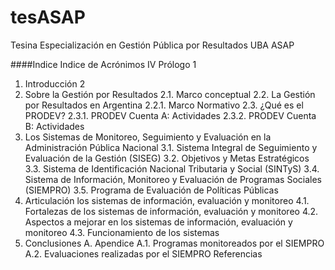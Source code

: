 # tesASAP
Tesina Especialización en Gestión Pública por Resultados UBA ASAP

####Indice
Indice de Acrónimos IV
Prólogo 1
1. Introducción 2
2. Sobre la Gestión por Resultados
2.1. Marco conceptual
2.2. La Gestión por Resultados en Argentina
2.2.1. Marco Normativo
2.3. ¿Qué es el PRODEV?
2.3.1. PRODEV Cuenta A: Actividades
2.3.2. PRODEV Cuenta B: Actividades
3. Los Sistemas de Monitoreo, Seguimiento y Evaluación en la Administración Pública Nacional
3.1. Sistema Integral de Seguimiento y Evaluación de la Gestión (SISEG)
3.2. Objetivos y Metas Estratégicos
3.3. Sistema de Identificación Nacional Tributaria y Social (SINTyS)
3.4. Sistema de Información, Monitoreo y Evaluación de Programas Sociales (SIEMPRO)
3.5. Programa de Evaluación de Políticas Públicas
4. Articulación los sistemas de información, evaluación y monitoreo
4.1. Fortalezas de los sistemas de información, evaluación y monitoreo
4.2. Aspectos a mejorar en los sistemas de información, evaluación y monitoreo
4.3. Funcionamiento de los sistemas
5. Conclusiones
A. Apendice
A.1. Programas monitoreados por el SIEMPRO
A.2. Evaluaciones realizadas por el SIEMPRO
Referencias
